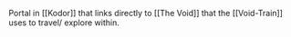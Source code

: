 Portal in [[Kodor]] that links directly to [[The Void]] that the [[Void-Train]] uses to travel/ explore within. 